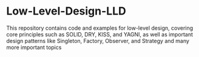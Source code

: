 # Low-Level-Design-LLD
This repository contains code and examples for low-level design, covering core principles such as SOLID, DRY, KISS, and YAGNI, as well as important design patterns like Singleton, Factory, Observer, and Strategy and many more important topics 
